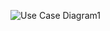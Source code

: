 ![Use Case Diagram1](https://user-images.githubusercontent.com/50372504/68139580-668a3e00-ff3b-11e9-971e-608c7481237a.png)
